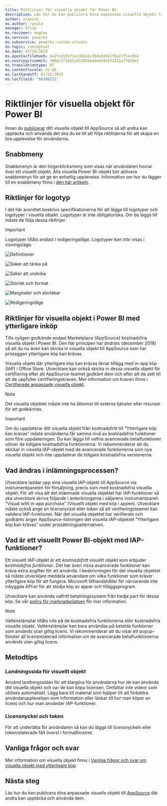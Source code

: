 ```yaml
---
title: Riktlinjer för visuella objekt för Power BI
description: Läs hur du kan publicera dina anpassade visuella objekt till AppSource där andra kan upptäcka och använda dem via ett inköp.
author: sranins
ms.author: rasala
manager: kfile
ms.reviewer: maghan
ms.service: powerbi
ms.subservice: powerbi-custom-visuals
ms.topic: conceptual
ms.date: 07/16/2019
ms.openlocfilehash: 6a2fce59171ec36241cd5de03d41f6a27f54c664
ms.sourcegitcommit: 390dc3716d5c83385bedde63dd152431a77020e2
ms.translationtype: HT
ms.contentlocale: sv-SE
ms.lasthandoff: 07/22/2019
ms.locfileid: "68380211"
---
```

# <a name="guidelines-for-power-bi-visuals"></a>Riktlinjer för visuella objekt för Power BI
Innan du [publicerar](https://docs.microsoft.com/power-bi/developer/office-store) ditt visuella objekt till AppSource så att andra kan upptäcka och använda det ska du se till att följa riktlinjerna för att skapa en bra upplevelse för användarna. 

## <a name="context-menu"></a>Snabbmeny
Snabbmenyn är den högerklicksmeny som visas när användaren hovrar över ett visuellt objekt.
Alla visuella Power BI-objekt bör aktivera snabbmenyn för att ge en enhetlig upplevelse. Information om hur du lägger till en snabbmeny finns i [den här artikeln](https://github.com/Microsoft/PowerBI-visuals/blob/gh-pages/tutorials/building-bar-chart/adding-context-menu-to-the-bar.md).


## <a name="logo-guidelines"></a>Riktlinjer för logotyp

I det här avsnittet beskrivs specifikationerna för att lägga till logotyper och logotyper i visuella objekt. Logotyper är inte obligatoriska. Om de läggs till måste de följa dessa riktlinjer. 

> [!IMPORTANT]
> Logotyper tillåts *endast i redigeringsläge*. Logotyper *kan inte* visas i visningsläge.

![Definitioner](media/guidelines-powerbi-visuals/definitions.png)

![Saker att tänka på](media/guidelines-powerbi-visuals/things-to-keep-in-mind.png)

![Saker att undvika](media/guidelines-powerbi-visuals/things-to-avoid.png)

![Storlek och format](media/guidelines-powerbi-visuals/size-and-format.png)

![Marginaler och storlekar](media/guidelines-powerbi-visuals/margins-and-sizes.png)

![Redigeringsläge](media/guidelines-powerbi-visuals/logos-in-edit-mode.png)


## <a name="guidelines-for-power-bi-visuals-with-additional-purchases"></a>Riktlinjer för visuella objekt i Power BI med ytterligare inköp

Tills nyligen godkände endast Marketplace (AppSource) kostnadsfria visuella objekt i Power BI. Den här principen har ändrats (december 2018) så att du nu även kan skicka in visuella objekt till AppSource som har pristaggen ytterligare köp kan krävas. 

Visuella objekt där ytterligare köp kan krävas liknar tillägg med in-app köp (IAP) i Office Store. Utvecklare kan också skicka in dessa visuella objekt för certifiering efter att AppSource-teamet godkänt dem och efter att de sett till att de uppfyller certifieringskraven. Mer information om kraven finns i [Certifierade anpassade visuella objekt](../power-bi-custom-visuals-certified.md).

> [!NOTE]
> Det visuella objektet måste inte ha åtkomst till externa tjänster eller resurser för att godkännas.

>[!IMPORTANT]  
> Om du uppdaterar ditt visuella objekt från kostnadsfritt till ”Ytterligare köp kan krävas” måste användarna får samma nivå av kostnadsfria funktioner som före uppdateringen. Du kan lägga till valfria avancerade betalfunktioner utöver de tidigare kostnadsfria funktionerna. Vi rekommenderar att du skickar in visuella IAP-objekt med de avancerade funktionerna som nya visuella objekt och inte uppdaterar de tidigare kostnadsfria versionerna.

## <a name="what-changed-in-the-submission-process"></a>Vad ändras i inlämningsprocessen?

Utvecklare laddar upp sina visuella IAP-objekt till AppSource via instrumentpanelen för försäljning, precis som med kostnadsfria visuella objekt. För att visa att det inlämnade visuella objektet har IAP-funktioner så ska utvecklare skriva följande i anteckningarna i säljarens instrumentpanel: ”Visual with in-app purchase” (Visuellt objekt med köp i appen). Utvecklare måste också ange en licensnyckel eller token så att verifieringsteamet kan validera IAP-funktioner. När det visuella objektet har verifierats och godkänts anger AppSource-listningen det visuella IAP-objektet ”Ytterligare köp kan krävas” under prissättningsalternativen.

## <a name="what-is-a-power-bi-visual-with-iap-features"></a>Vad är ett visuellt Power BI-objekt med IAP-funktioner?

Ett visuellt IAP-objekt är ett *kostnadsfritt* visuellt objekt som erbjuder *kostnadsfria funktioner*. Det har även vissa avancerade funktioner kan kräva extra avgifter för att använda. I beskrivningen för det visuella objektet så måste utvecklare meddela användare om vilka funktioner som kräver ytterligare köp för att fungera. Microsoft tillhandahåller för närvarande inte inbyggda API:er för att stödja köp av appar och tilläggsprogram.

Utvecklare kan använda valfritt betalningssystem från tredje part för dessa köp. Se vår [policy för marknadsplatsen](https://docs.microsoft.com/office/dev/store/validation-policies#2-apps-or-add-ins-can-display-certain-ads) för mer information.

> [!NOTE]
> Vattenstämplar tillåts inte på de kostnadsfria funktionerna eller kostnadsfria visuella objekt. Vattenstämplar kan bara användas på betalda funktioner som används utan giltig licens. Vi rekommenderar att du visar ett popup-fönster all licensrelaterad information om de avancerade betalfunktionerna används utan giltig licens.  


## <a name="best-practices"></a>Metodtips

### <a name="visual-landing-page"></a>Landningssida för visuellt objekt

Använd landningssidan för att klargöra för användarna hur de kan använda ditt visuella objekt och var de kan köpa licensen. Omfattar inte videor som utlöses automatiskt. Lägg bara till material som hjälper till att förbättra användarupplevelsen som information eller länkar till hur man köper en licens och hur man använder IAP-funktioner.

### <a name="license-key-and-token"></a>Licensnyckel och token

För att underlätta för användaren så kan du lägga till licensnyckeln eller tokenrelaterade fält överst i formatfönstret.

## <a name="faq"></a>Vanliga frågor och svar

Mer information om visuella objekt finns i [Vanliga frågor och svar om visuella objekt med ytterligare köp](https://docs.microsoft.com/power-bi/power-bi-custom-visuals-faq#visuals-with-additional-purchases).

## <a name="next-steps"></a>Nästa steg

Läs hur du kan publicera dina anpassade visuella objekt till [AppSource](office-store.md) där andra kan upptäcka och använda dem.
